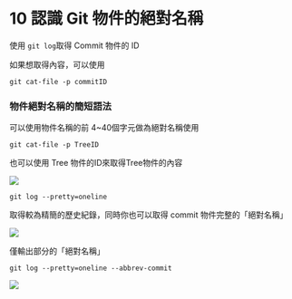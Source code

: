 # 10 認識 Git 物件的絕對名稱

使用 `git log`取得 Commit 物件的 ID

如果想取得內容，可以使用

`git cat-file -p commitID`

### 物件絕對名稱的簡短語法

可以使用物件名稱的前 4~40個字元做為絕對名稱使用

`git cat-file -p TreeID` 

也可以使用 Tree 物件的ID來取得Tree物件的內容

![](https://i.imgur.com/3CNRCUO.png)

`git log --pretty=oneline`

取得較為精簡的歷史紀錄，同時你也可以取得 commit 物件完整的「絕對名稱」

![](https://i.imgur.com/UNdmE3p.png)

僅輸出部分的「絕對名稱」

`git log --pretty=oneline --abbrev-commit`

![](https://i.imgur.com/5hOLLKN.png)

